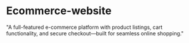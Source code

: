 # Ecommerce-website
"A full-featured e-commerce platform with product listings, cart functionality, and secure checkout—built for seamless online shopping."

